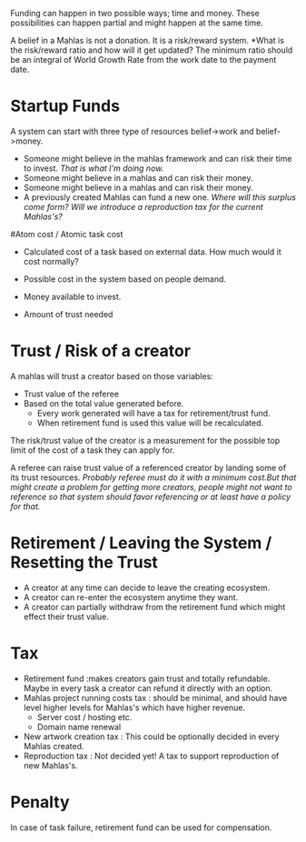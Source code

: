 Funding can happen in two possible ways; time and money.
These possibilities can happen partial and might happen at the same time.

A belief in a Mahlas is not a donation.
It is a risk/reward system. *What is the risk/reward ratio and how will it get updated? The minimum ratio should be an integral of World Growth Rate from the work date to the payment date.

# Startup Funds

A system can start with three type of resources belief->work and belief->money.
* Someone might believe in the mahlas framework and can risk their time to invest. *That is what I'm doing now.*
* Someone might believe in a mahlas and can risk their money.
* Someone might believe in a mahlas and can risk their money.
* A previously created Mahlas can fund a new one. *Where will this surplus come form? Will we introduce a reproduction tax for the current Mahlas's?*

#Atom cost / Atomic task cost

* Calculated cost of a task based on external data. How much would it cost normally?
* Possible cost in the system based on people demand.

* Money available to invest.
* Amount of trust needed
    
# Trust / Risk of a creator

A mahlas will trust a creator based on those variables:
* Trust value of the referee
* Based on the total value generated before.
    * Every work generated will have a tax for retirement/trust fund.
    * When retirement fund is used this value will be recalculated.

The risk/trust value of the creator is a measurement for the possible top limit of the cost of a task they can apply for.

A referee can raise trust value of a referenced creator by landing some of its trust resources. *Probably referee must do it with a minimum cost.But that might create a problem for getting more creators, people might not want to reference so that system should favor referencing or at least have a policy for that.*


# Retirement / Leaving the System / Resetting the Trust

* A creator at any time can decide to leave the creating ecosystem.
* A creator can re-enter the ecosystem anytime they want.
* A creator can partially withdraw from the retirement fund which might effect their trust value.

# Tax

* Retirement fund :makes creators gain trust and totally refundable. Maybe in every task a creator can refund it directly with an option.
* Mahlas project running costs tax : should be minimal, and should have level higher levels for Mahlas's which have higher revenue.
    * Server cost / hosting etc.
    * Domain name renewal
* New artwork creation tax : This could be optionally decided in every Mahlas created.
* Reproduction tax : Not decided yet! A tax to support reproduction of new Mahlas's.

# Penalty

In case of task failure, retirement fund can be used for compensation. 
